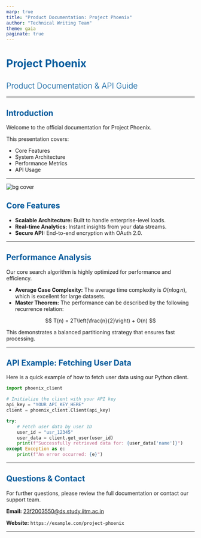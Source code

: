 ```yaml
---
marp: true
title: "Product Documentation: Project Phoenix"
author: "Technical Writing Team"
theme: gaia
paginate: true
---
```


<!-- This is a custom theme specification using a style block. -->
<style>
  /* Base theme styles */
  section {
    background: #f0f4f8;
    color: #2c3e50;
    font-family: 'Segoe UI', Tahoma, Geneva, Verdana, sans-serif;
  }
  h1, h2, h3 {
    color: #005A9C;
    font-weight: 300;
  }
  /* Custom class for the title slide */
  .lead {
    background: #005A9C;
    color: #fff;
    text-align: center;
  }
  .lead h1 {
    color: #fff;
    font-weight: 400;
  }
</style>

<!-- 
  This is the title slide.
  It uses a custom directive for class styling.
-->
<!-- _class: lead -->

# **Project Phoenix**
## Product Documentation & API Guide

---

## **Introduction**

Welcome to the official documentation for Project Phoenix.

This presentation covers:
- Core Features
- System Architecture
- Performance Metrics
- API Usage

---

<!-- 
  This slide uses a background image.
  A placeholder image URL is used for demonstration.
  The 'cover' keyword ensures it fills the slide.
  Directives are used to make text readable over the image.
-->
![bg cover](https://placehold.co/1920x1080/334155/ffffff?text=System+Architecture)
<!-- _color: #FFFFFF -->
<!-- _header: "" -->
<!-- _footer: "" -->

## **Core Features**

- **Scalable Architecture:** Built to handle enterprise-level loads.
- **Real-time Analytics:** Instant insights from your data streams.
- **Secure API:** End-to-end encryption with OAuth 2.0.

---

## **Performance Analysis**

Our core search algorithm is highly optimized for performance and efficiency.

- **Average Case Complexity:** The average time complexity is $O(n \log n)$, which is excellent for large datasets.
- **Master Theorem:** The performance can be described by the following recurrence relation:

$$
T(n) = 2T\left(\frac{n}{2}\right) + O(n)
$$

This demonstrates a balanced partitioning strategy that ensures fast processing.

---

## **API Example: Fetching User Data**

Here is a quick example of how to fetch user data using our Python client.

```python
import phoenix_client

# Initialize the client with your API key
api_key = "YOUR_API_KEY_HERE"
client = phoenix_client.Client(api_key)

try:
    # Fetch user data by user ID
    user_id = "usr_12345"
    user_data = client.get_user(user_id)
    print(f"Successfully retrieved data for: {user_data['name']}")
except Exception as e:
    print(f"An error occurred: {e}")
```

---

<!-- This slide has a custom background color using a directive. -->
<!-- _backgroundColor: #2c3e50 -->
<!-- _color: #f0f4f8 -->

## **Questions & Contact**

For further questions, please review the full documentation or contact our support team.

**Email:** 23f2003550@ds.study.iitm.ac.in

**Website:** `https://example.com/project-phoenix`

---

